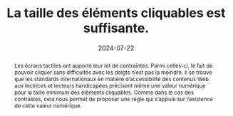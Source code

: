 ---
N: '181'
Rubrique: Présentation
title: La taille des éléments cliquables est suffisante. 
detail: 
abstract: Les écrans tactiles ont apporté leur lot de contraintes. Parmi celles-ci, le fait de pouvoir cliquer sans difficultés avec les doigts n’est pas la moindre. Il se trouve que les standards internationaux en matière d’accessibilité des contenus Web aux lectrices et lecteurs handicapées précisent même une valeur numérique pour la taille minimum des éléments cliquables. Comme dans le cas des contrastes, cela nous permet de proposer une règle qui s’appuie sur l’existence de cette valeur numérique.
categories: ["Présentation"]
agrege: O4181-E061
opquast: '4 181'
indiceebook: '61'
description: "Règle n° 061"
before: "060"
weight: "061"
after: "062"
actif: '1'
layout: rules
date: 2024-07-22
tags: ["accessibilité", ""]
objectif: ["Permettre aux lectrices et lecteurs de cliquer sur les éléments interactifs.
", "Limiter les fausses manipulations et les manipulations inutiles.", "Améliorer la compatibilité avec les terminaux mobiles.", "Améliorer l’accessibilité des contenus aux lectrices et lecteurs handicapées."]
Meo: ["Donner à chaque élément cliquable (boutons, liens) une taille par défaut d'au moins 44 par 44 pixels"]
Controle: ["vérifier que la taille par défaut de chaque élément cliquable (boutons, liens) est au moins de 44 par 44 pixels"
]
epubcheck: 
ace: 
humancheck: true
ReadiumGoToolkit: 
Source: ["Opquast"]
Referentiel: [""]
steps: ["conception", ""]
---